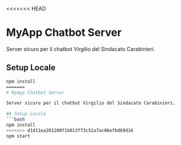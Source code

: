<<<<<<< HEAD
# MyApp Chatbot Server

Server sicuro per il chatbot Virgilio del Sindacato Carabinieri.

## Setup Locale
```bash
npm install
=======
# MyApp Chatbot Server

Server sicuro per il chatbot Virgilio del Sindacato Carabinieri.

## Setup Locale
```bash
npm install
>>>>>>> d1411ea201200f1b013f73c51a7ac06efbd69d16
npm start